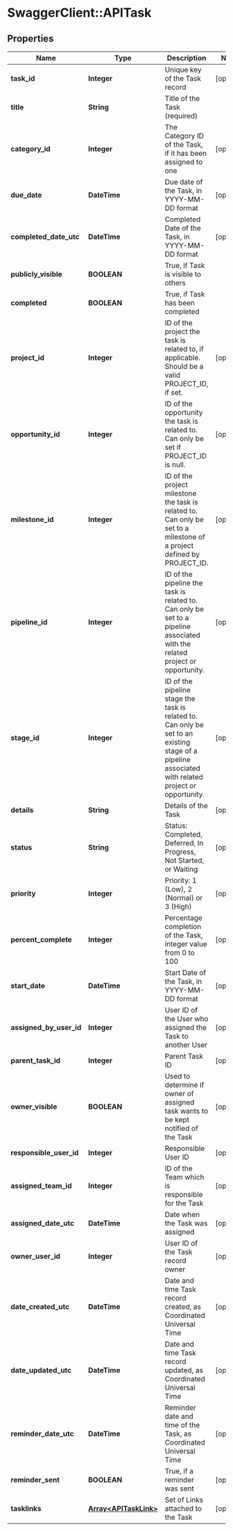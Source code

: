 # SwaggerClient::APITask

## Properties
Name | Type | Description | Notes
------------ | ------------- | ------------- | -------------
**task_id** | **Integer** | Unique key of the Task record | [optional] 
**title** | **String** | Title of the Task (required) | 
**category_id** | **Integer** | The Category ID of the Task, if it has been assigned to one | [optional] 
**due_date** | **DateTime** | Due date of the Task, in YYYY-MM-DD format | [optional] 
**completed_date_utc** | **DateTime** | Completed Date of the Task, in YYYY-MM-DD format | [optional] 
**publicly_visible** | **BOOLEAN** | True, if Task is visible to others | 
**completed** | **BOOLEAN** | True, if Task has been completed | 
**project_id** | **Integer** | ID of the project the task is related to, if applicable. Should be a valid PROJECT_ID, if set. | [optional] 
**opportunity_id** | **Integer** | ID of the opportunity the task is related to. Can only be set if PROJECT_ID is null. | [optional] 
**milestone_id** | **Integer** | ID of the project milestone the task is related to. Can only be set to a milestone of a project defined by PROJECT_ID. | [optional] 
**pipeline_id** | **Integer** | ID of the pipeline the task is related to. Can only be set to a pipeline associated with the related project or opportunity. | [optional] 
**stage_id** | **Integer** | ID of the pipeline stage the task is related to. Can only be set to an existing stage of a pipeline associated with related project or opportunity. | [optional] 
**details** | **String** | Details of the Task | [optional] 
**status** | **String** | Status: Completed, Deferred, In Progress, Not Started, or Waiting | [optional] 
**priority** | **Integer** | Priority: 1 (Low), 2 (Normal) or 3 (High) | [optional] 
**percent_complete** | **Integer** | Percentage completion of the Task, integer value from 0 to 100 | [optional] 
**start_date** | **DateTime** | Start Date of the Task, in YYYY-MM-DD format | [optional] 
**assigned_by_user_id** | **Integer** | User ID of the User who assigned the Task to another User | [optional] 
**parent_task_id** | **Integer** | Parent Task ID | [optional] 
**owner_visible** | **BOOLEAN** | Used to determine if owner of assigned task wants to be kept notified of the Task | [optional] 
**responsible_user_id** | **Integer** | Responsible User ID | [optional] 
**assigned_team_id** | **Integer** | ID of the Team which is responsible for the Task | [optional] 
**assigned_date_utc** | **DateTime** | Date when the Task was assigned | [optional] 
**owner_user_id** | **Integer** | User ID of the Task record owner | [optional] 
**date_created_utc** | **DateTime** | Date and time Task record created, as Coordinated Universal Time | [optional] 
**date_updated_utc** | **DateTime** | Date and time Task record updated, as Coordinated Universal Time | [optional] 
**reminder_date_utc** | **DateTime** | Reminder date and time of the Task, as Coordinated Universal Time | [optional] 
**reminder_sent** | **BOOLEAN** | True, if a reminder was sent | [optional] 
**tasklinks** | [**Array&lt;APITaskLink&gt;**](APITaskLink.md) | Set of Links attached to the Task | [optional] 


